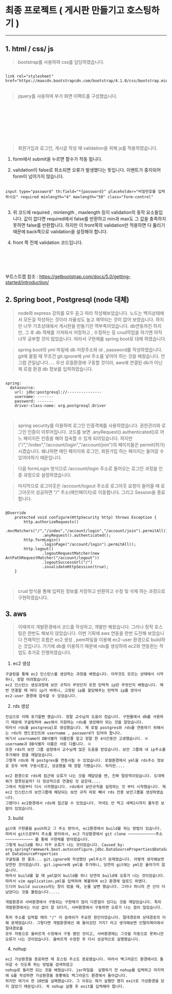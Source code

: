 # 최종 프로젝트 ( 게시판 만들기고 호스팅하기 )

***

## 1.  html / css/ js


>bootstrap를 사용하여 css를 담당하였습니다.
<pre>
<code>
link rel="stylesheet" href="https://maxcdn.bootstrapcdn.com/bootstrap/4.1.0/css/bootstrap.min.css"
</code>
</pre>
>jquery를 사용하여 부가 화면 이펙트를 구성했습니다.
<pre>
<code>
<script src="https://ajax.googleapis.com/ajax/libs/jquery/3.3.1/jquery.min.js"></script>
<script src="https://cdnjs.cloudflare.com/ajax/libs/popper.js/1.14.0/umd/popper.min.js"></script>
<script src="https://maxcdn.bootstrapcdn.com/bootstrap/4.1.0/js/bootstrap.min.js"></script>
</code>
</pre>

>회원가입과 로그인, 게시글 작성 때 validation을 위해 js를 적용하였습니다.

  1. form에서 submit을 누르면 함수가 작동 됩니다.
  
  2. validation이 false로 취소되면 오류가 발생했다는 뜻입니다. 이벤트가 중지되어 form이 넘어가지 않습니다.
  
<pre>
<code>
input type="password" th:field="*{password}" placeholder="비밀번호를 입력하시오" required minlength="4" maxlength="50" class="form-control"
</code>
</pre>

  3.  위 코드에 required , minlength , maxlength 등이 validation의 동작 요소들입니다. 
      값이 없다면 required에서 false를 반환하고 min과 max도 그 값을 충족하지 못하면 false를 반환합니다.
      하지만 이 front쪽의 validation만 적용하면 다 뚫리기 때문에 back쪽으로 validation을 설정해야 합니다.
      
  4. front 쪽 전체 validation 코드입니다.
  

<pre>
<code>
<script type="application/javascript">
	(function () {
		'use strict';

		window.addEventListener('load', function () {
			var forms = document.getElementsByClassName('needs-validation');

			Array.prototype.filter.call(forms, function (form) {
				form.addEventListener('submit', function (event) {
					if (form.checkValidity() === false) {
						event.preventDefault();
						event.stopPropagation();
					}
					form.classList.add('was-validated')
				}, false)
			})
		}, false)
	}())
</script>
</code>
</pre>


부트스트랩 참조 : https://getbootstrap.com/docs/5.0/getting-started/introduction/


## 2. Spring boot , Postgresql (node 대체)

>node와 express 강의를 모두 듣고 따라 작성해보았습니다. 노드는 백지상태에서 모든걸 작성하는 것이라 자율성도 높고 제약되는 것이 없어 보였습니다.
하지만 너무 기초상태에서 게시판을 만들기란 역부족이었습니다. db연동까진 하지만, 그 후 db 객체를 가져와서 저장하고 , 수정하는 등 crud작업을 하기엔 
아직 너무 공부할 것이 많았습니다. 따라서 구현체를 spring boot로 대체 하였습니다.

>spring boot의 yml 파일에 db 저장주소와 id , password를 작성하였습니다.
git에 올릴 때 무조건 git.ignore에 yml 주소를 넣어야 하는 것을 배웠습니다. 안 그럼 큰일납니다.....
우선 로컬환경에 구동할 것이라, aws에 연결된 db가 아닌 제 로컬 환경 db 정보를 입력하였습니다.

<pre>
<code>
spring:
  datasource:
    url: jdbc:postgresql://---------------
    username: -------
    password: -------
    driver-class-name: org.postgresql.Driver
 </code>
 </pre>
 
 > spring security를 이용하여 로그인 인증객체를 사용하였습니다. 권한관리와 로그인 인증이 이루어집니다.
 코드를 보면 .anyRequest().authenticated()로 어느 페이지든 인증을 해야 접속할 수 있게 되어있습니다. 하지만
 ("/","/index","/account/login","/account/join")의 페이지들은 permit(허가) 시켰습니다.
 왜냐하면 메인 페이지와 로그인, 회원가입 하는 페이지는 들어갈 수 있어야하기 때문입니다.
 
 >다음 formLogin 방식으로 /account/login 주소로 들어오는 로그인 과정을 인증 과정으로 설정하였습니다.
 
 >마지막으로 로그아웃은 /account/logout 주소로 로그아웃 요청이 들어올 때  로그아웃이 성공하면 "/" 주소(메인페이지)로
 이동합니다. 그리고 Session을 종료합니다.
 <pre>
<code>
@Override
    protected void configure(HttpSecurity http) throws Exception {
        http.authorizeRequests()
                .mvcMatchers("/","/index","/account/login","/account/join").permitAll()
                .anyRequest().authenticated();
        http.formLogin()
                .loginPage("/account/login").permitAll();
        http.logout()
                .logoutRequestMatcher(new AntPathRequestMatcher("/account/logout"))
                .logoutSuccessUrl("/")
                .invalidateHttpSession(true);
    }
 </code>
 </pre>
 
 > crud 방식을 통해 입력된 정보를 저장하고 반환하고 수정 및 삭제 하는 과정으로 구현하였습니다.
 
 
## 3. aws
> 이때까지 개발환경에서 코드를 작성하고, 개발만 해왔습니다. 그러나 정작 호스팅은 한번도 해보지 않았습니다. 이번 기회에 aws 연동을 한번 도전해 보았습니다
전체적인 흐름은 ec2 생성 , pem파일을 이용해 ec2-user 환경으로 build하는 것입니다. 거기에 db를 이용하기 때문에 rds를 생성하여 ec2와 연동한는 작업도 추가로
진행하였습니다.

  1. ec2 생성
  
    구글링을 통해 ec2 인스턴스를 생성하는 과정을 배웠습니다. 아무것도 모르는 상태에서 시작하니, 정말 어려웠습니다.
    ec2 인스턴스 생성과정에 보안 규칙이 무엇인지 또한 탄력적 ip란 무엇인지 배웠습니다. 매번 연결할 때 마다 ip가 바뀌니, 고정된 ip를 할당해주는 탄력적 ip를 받아서
    ec2-user 환경에 접속할 수 있었습니다.
  2. rds 생성
  
    진심으로 이때 포기할뻔 했습니다. 정말 교수님의 도움이 컸습니다. 구현물에서 db를 사용하기 때문에 구글링하여 aws에서 지원하는 rds를 생성해야 되는 것을 알았습니다.
    따라서 rds를 postgresql로 생성했습니다. 제 로컬 postgres와 rds를 연동하기 위해서는 rds의 엔드포인트와 username , password가 있어야 합니다.
    여기서 username이 DB식별자 이름인줄 알고 정말 한 4시간동안 고생했습니다. ※ username과 DB식별자 이름은 서로 다릅니다. ※
    또한 rds의 보안 그룹 설정에서 교수님께 많은 도움을 받았습니다. 보안 그룹에 내 ip주소를 추가해야 함을 깨달았습니다.
    그렇게 rds와 제 postgres를 연동시킬 수 있었습니다. 로컬환경에서 yml을 rds주소 정보로 모두 바꿔 구동시켰고, 성공했을 때 정말 기뻤습니다. 하지만....
    
    ec2 환경으로 rds에 접근에 오류가 나는 것을 깨달았을 땐, 진짜 절망적이었습니다. 도대체 뭐가 잘못된걸까? 다 정상적으로 연결된 것 같은데....
    그래서 처음부터 다시 시작했습니다. rds에서 보안규칙을 설정하는 것 부터 시작했습니다. 제 ec2 인스턴스의 보안그룹에 해당되는 보안 규칙 따로 빼서 rds 전용 보안그룹을 생성하였습니다.
    그랬더니 ec2환경에서 rds에 접근할 수 있었습니다. 저녁도 안 먹고 새벽2시까지 몰두한 보람이 있었습니다.
    
    
  3. build
    
    git에 구현물을 push하고 그 주소 받아서, ec2환경에서 build를 하는 방법이 있습니다.
    따라서 git으로부터 주소를 받아와서, ec2 가상환경에서 git clone ~~~~~~~~~~~~주소~~~~~~~~~~~~ 를 통해 구현체를 받아왔습니다.
    그렇게 build를 하니 자꾸 오류가 나는 것이었습니다. Caused by: org.springframework.boot.autoconfigure.jdbc.DataSourceProperties$DataSourceBeanCreationException at DataSourceProperties
    구글링을 한 결과... git.ignore에 작성했던 yml주소가 문제였습니다. 어떻게 생각해보면 당연한 것이었습니다. git.ignore에 yml을 추가하니, 당연히 git에는 yml은 올라가지 않습니다.
    따라서 build를 할 때 yml없이 build를 하니 당연히 build에 오류가 나는 것이었습니다. 따라서 vim application.yml을 입력하여 복붙하여 ec2 환경에 업로드 하였다.
    드디어 build success라는 창이 떴을 때, 눈물 날뻔 했습니다. 그러나 하나의 큰 산이 더 남았다는 것을 몰랐습니다.....
    
    개발환경과 서버환경에서 구동되는 구현체가 많이 다른점이 있다는 것을 깨달았습니다. 특히 개발환경에서는 이상 없이 잘 되다가, 서버환경에서 구동하면 오류가 나는 점이 많았습니다.
    
    특히 주소를 입력할 때의 "/" 이 슬래쉬가 주요한 원인이었습니다. 절대경로와 상대경로의 이해 문제였습니다. 그렇다면 개발환경에선 왜 돌아갔던 거지? 라고 생각해보면 인텔리제이에서 절대경로를
    모두 자동으로 올바르게 수정해서 구동 됐던 것이고, 서버환경에는 그것을 자동으로 못하니깐 오류가 나는 것이었습니다. 올바르게 수정한 후 다시 성공적으로 실행했습니다.
    
  4. nohup
    
    ec2 가상환경을 종료하면 제 호스팅 주소도 종료됐습니다. 따라서 백그라운드 환경에서도 돌아갈 수 잇도록 하는 방법을 검색하였고 
    nohup로 돌리면 되는 것을 배웠습니다. jar파일을  실행하기 전 nohup를 입력하고 마지막에 &를 작성하면 가상환경을 종룧해도 백그라운드 환경에서 돌아갑니다.
    하지만 여기서 한 10번을 실패했습니다. 그 이유는 제가 실행만 했지 exit로 가상환경을 닫지 않았기 때문입니다. 꼭 nohup 실행 후 exit를 입력해야 합니다.
    
    
